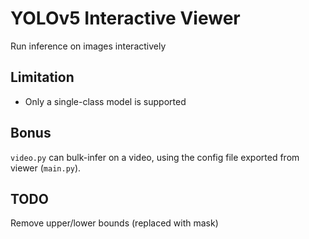 # YOLOv5 Interactive Viewer
Run inference on images interactively

## Limitation
- Only a single-class model is supported

## Bonus
`video.py` can bulk-infer on a video, using the config file exported from viewer (`main.py`).

## TODO
Remove upper/lower bounds (replaced with mask)
